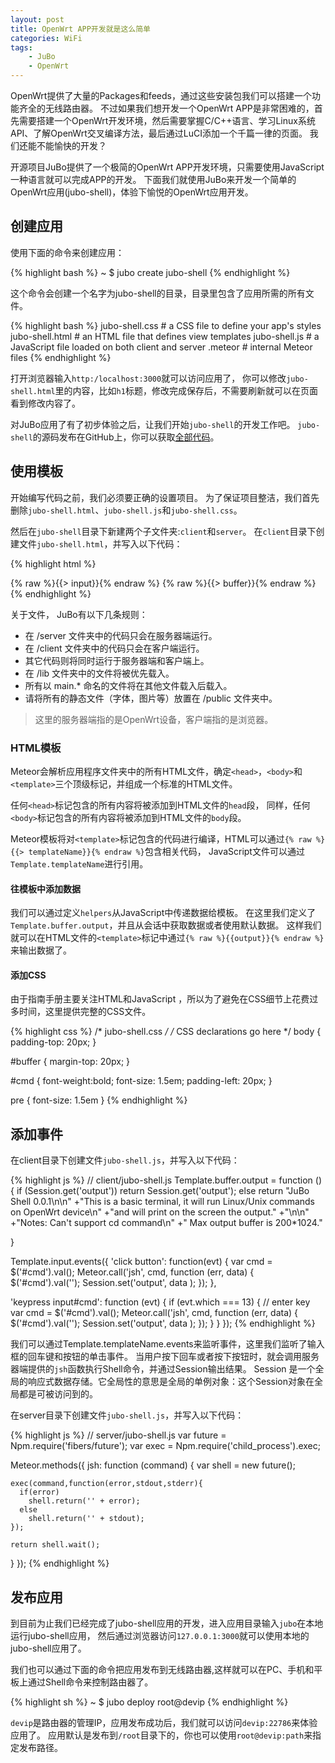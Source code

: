 ```yaml
---
layout: post
title: OpenWrt APP开发就是这么简单
categories: WiFi
tags:
    - JuBo
    - OpenWrt
---
```

OpenWrt提供了大量的Packages和feeds，通过这些安装包我们可以搭建一个功能齐全的无线路由器。
不过如果我们想开发一个OpenWrt APP是非常困难的，首先需要搭建一个OpenWrt开发环境，然后需要掌握C/C++语言、学习Linux系统API、了解OpenWrt交叉编译方法，最后通过LuCI添加一个千篇一律的页面。
我们还能不能愉快的开发？

开源项目JuBo提供了一个极简的OpenWrt APP开发环境，只需要使用JavaScript一种语言就可以完成APP的开发。
下面我们就使用JuBo来开发一个简单的OpenWrt应用(jubo-shell)，体验下愉悦的OpenWrt应用开发。

## 创建应用

使用下面的命令来创建应用：

{% highlight bash %}
~ $ jubo create jubo-shell
{% endhighlight %}

这个命令会创建一个名字为jubo-shell的目录，目录里包含了应用所需的所有文件。

{% highlight bash %}
jubo-shell.css   # a CSS file to define your app's styles
jubo-shell.html  # an HTML file that defines view templates
jubo-shell.js    # a JavaScript file loaded on both client and server
.meteor          # internal Meteor files 
{% endhighlight %}

打开浏览器输入`http:/localhost:3000`就可以访问应用了，
你可以修改`jubo-shell.html`里的内容，比如`h1`标题，修改完成保存后，不需要刷新就可以在页面看到修改内容了。

对JuBo应用了有了初步体验之后，让我们开始`jubo-shell`的开发工作吧。
`jubo-shell`的源码发布在GitHub上，你可以获取[全部代码](https://github.com/jubolin/jubo-shell)。

## 使用模板
开始编写代码之前，我们必须要正确的设置项目。
为了保证项目整洁，我们首先删除`jubo-shell.html`、`jubo-shell.js`和`jubo-shell.css`。

然后在`jubo-shell`目录下新建两个子文件夹:`client`和`server`。
在`client`目录下创建文件`jubo-shell.html`，并写入以下代码：

{% highlight html %}
  <!-- jubo-shell.html -->
  <head>                                                                                                                          
    <title>jubo-shell</title>
  </head>
  
  <body>
    <div class="container">
      {% raw %}{{> input}}{% endraw %}
      {% raw %}{{> buffer}}{% endraw %}
    </div>
  </body>
  
  <template name="input">
    <div class="row">
      <div class="input-group">
        <input type="text" class="form-control" id="cmd">
        <span class="input-group-btn">
          <button class="btn btn-primary" type="button">Run</button>
        </span>
      </div>
    </div>
  </template>
  
  <template name="buffer">
    <div class="row" id="buffer">
      <pre>{% raw %}{{ output }}{% endraw %}</pre>
    </div>
  </template>
{% endhighlight %}

关于文件，  JuBo有以下几条规则： 

* 在 /server 文件夹中的代码只会在服务器端运行。
* 在 /client 文件夹中的代码只会在客户端运行。
* 其它代码则将同时运行于服务器端和客户端上。
* 在 /lib 文件夹中的文件将被优先载入。
* 所有以 main.* 命名的文件将在其他文件载入后载入。
* 请将所有的静态文件（字体，图片等）放置在 /public 文件夹中。

> 这里的服务器端指的是OpenWrt设备，客户端指的是浏览器。

### HTML模板
Meteor会解析应用程序文件夹中的所有HTML文件，确定`<head>`，`<body>`和`<template>`三个顶级标记，并组成一个标准的HTML文件。

任何`<head>`标记包含的所有内容将被添加到HTML文件的`head`段，
同样，任何`<body>`标记包含的所有内容将被添加到HTML文件的`body`段。

Meteor模板将对`<template>`标记包含的代码进行编译，HTML可以通过`{% raw %}{{> templateName}}{% endraw %}`包含相关代码，
JavaScript文件可以通过`Template.templateName`进行引用。

#### 往模板中添加数据
我们可以通过定义`helpers`从JavaScript中传递数据给模板。
在这里我们定义了`Template.buffer.output`，并且从会话中获取数据或者使用默认数据。
这样我们就可以在HTML文件的`<template>`标记中通过`{% raw %}{{output}}{% endraw %}`来输出数据了。

#### 添加CSS
由于指南手册主要关注HTML和JavaScript ，所以为了避免在CSS细节上花费过多时间，这里提供完整的CSS文件。

{% highlight css %}
/* jubo-shell.css */
/* CSS declarations go here */ 
body {
  padding-top: 20px; 
}

#buffer {
  margin-top: 20px;
}

#cmd {
  font-weight:bold;
  font-size: 1.5em;
  padding-left: 20px; 
}

pre {
  font-size: 1.5em
}
{% endhighlight %}

## 添加事件
在client目录下创建文件`jubo-shell.js`，并写入以下代码：

{% highlight js %}
// client/jubo-shell.js
Template.buffer.output = function () {
  if (Session.get('output'))
    return Session.get('output');
  else
    return "JuBo Shell 0.0.1\n\n"
          +"This is a basic terminal, it will run Linux/Unix commands on OpenWrt device\n"
          +"and will print on the screen the output."
          +"\n\n"
          +"Notes: Can't support cd command\n"
          +"       Max output buffer is 200*1024." 

}

Template.input.events({
  'click button': function(evt) {
    var cmd  = $('#cmd').val();
    Meteor.call('jsh', cmd, function (err, data) {
      $('#cmd').val('');
      Session.set('output', data );
    });
  },
  
  'keypress input#cmd': function (evt) {
    if (evt.which === 13) { // enter key
      var cmd  = $('#cmd').val();
      Meteor.call('jsh', cmd, function (err, data) {
        $('#cmd').val('');
        Session.set('output', data );
      });
    }
  } 
});
{% endhighlight %}

我们可以通过Template.templateName.events来监听事件，这里我们监听了输入框的回车键和按钮的单击事件。
当用户按下回车或者按下按钮时，就会调用服务器端提供的`jsh`函数执行Shell命令，并通过Session输出结果。
Session 是一个全局的响应式数据存储。它全局性的意思是全局的单例对象：这个Session对象在全局都是可被访问到的。

在server目录下创建文件`jubo-shell.js`，并写入以下代码：

{% highlight js %}
// server/jubo-shell.js
var future = Npm.require('fibers/future');
var exec = Npm.require('child_process').exec;

Meteor.methods({
  jsh: function (command) {
    var shell = new future();

    exec(command,function(error,stdout,stderr){
      if(error) 
        shell.return('' + error);
      else
        shell.return('' + stdout);
    });

    return shell.wait();
  }
});
{% endhighlight %}

## 发布应用
到目前为止我们已经完成了jubo-shell应用的开发，进入应用目录输入`jubo`在本地运行jubo-shell应用，
然后通过浏览器访问`127.0.0.1:3000`就可以使用本地的jubo-shell应用了。

我们也可以通过下面的命令把应用发布到无线路由器,这样就可以在PC、手机和平板上通过Shell命令来控制路由器了。

{% highlight sh %}
~ $ jubo deploy root@devip
{% endhighlight %}

`devip`是路由器的管理IP，应用发布成功后，我们就可以访问`devip:22786`来体验应用了。
应用默认是发布到`/root`目录下的，你也可以使用`root@devip:path`来指定发布路径。

